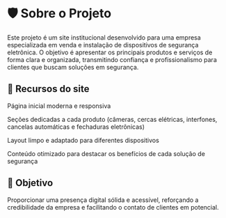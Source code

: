 <h1>🛡️ Sobre o Projeto</h1>

Este projeto é um site institucional desenvolvido para uma empresa especializada em venda e instalação de dispositivos de segurança eletrônica.
O objetivo é apresentar os principais produtos e serviços de forma clara e organizada, transmitindo confiança e profissionalismo para clientes que buscam soluções em segurança.

<h2>🔑 Recursos do site</h2>

Página inicial moderna e responsiva

Seções dedicadas a cada produto (câmeras, cercas elétricas, interfones, cancelas automáticas e fechaduras eletrônicas)

Layout limpo e adaptado para diferentes dispositivos

Conteúdo otimizado para destacar os benefícios de cada solução de segurança

<h2>🚀 Objetivo</h2>

Proporcionar uma presença digital sólida e acessível, reforçando a credibilidade da empresa e facilitando o contato de clientes em potencial.
